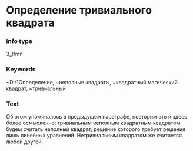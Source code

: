 # Определение тривиального квадрата
### Info type
3_tfmn
### Keywords
~Dir1Определение, ~неполные квадраты, ~квадратный магический квадрат, ~тривиальный
### Text
Об этом упомяналось в предыдущем параграфе, повторим это и здесь более осмысленно: тривиальным неполным квадратным квадратом будем считать неполный квадрат, решение которого требует решения лишь линейных уравнений. Нетривиальным квадратом же считается любой другой.
```
